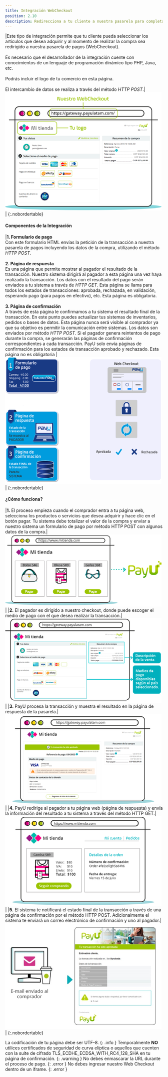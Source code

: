 ```yaml
---
title: Integración WebCheckout
position: 2.10
description: Redirecciona a tu cliente a nuestra pasarela para completar la compra de forma segura<br>Disponible en <a href="/#webcheckoutargentinapayment_form"><img src="/images/illustrations/argentina_logo.png" width="50"></a>&nbsp;&nbsp;<a href="/#webcheckoutbrazilpayment_form"><img src="/images/illustrations/brasil.png" width="50"></a>&nbsp;&nbsp;<a href="/#webcheckoutchilepayment_form"><img src="/images/illustrations/chile.png" width="50"></a>&nbsp;&nbsp;<a href="/#webcheckoutcolombiapayment_form"><img src="/images/illustrations/colombia.png" width="50"></a>&nbsp;&nbsp;<a href="/#webcheckoutmexicopayment_form"><img src="/images/illustrations/mexico.png" width="50"></a>&nbsp;&nbsp;<a href="/#webcheckoutpanamapayment_form"><img src="/images/illustrations/panama.png" width="50"></a>&nbsp;&nbsp;<a href="/#webcheckoutperupayment_form"><img src="/images/illustrations/peru.png" width="50"></a>
---
```


|Este tipo de integración permite que tu cliente pueda seleccionar los artículos que desea adquirir y al momento de realizar la compra sea redirigido a nuestra pasarela de pagos (WebCheckout).<br><br>Es necesario que el desarrollador de la integración cuente con conocimientos de un lenguaje de programación dinámico tipo PHP, Java, etc.<br><br>Podrás incluir el logo de tu comercio en esta página.<br><br>El intercambio de datos se realiza a través del método *HTTP POST*.|<img src="/images/illustrations/Checkout1-es.png" width="500" height="377">|
{:.nobordertable}

#### Componentes de la Integración

|**1. Formulario de pago**<br>Con este formulario HTML envías la petición de la transacción a nuestra pasarela de pagos incluyendo los datos de la compra, utilizando el método *HTTP POST*.<br><br>**2. Página de respuesta**<br>Es una página que permite mostrar al pagador el resultado de la transacción. Nuestro sistema dirigirá al pagador a esta página una vez haya realizado la transacción. Los datos con el resultado del pago serán enviados a tu sistema a través de *HTTP GET*. Esta página se llama para todos los estados de transacciones: aprobada, rechazada, en validación, esperando pago (para pagos en efectivo), etc. Esta página es obligatoria.<br><br>**3. Página de confirmación**<br>A través de esta página le confirmamos a tu sistema el resultado final de la transacción. En este punto puedes actualizar tus sistemas de inventarios, pedidos o bases de datos. Esta página nunca será visible al comprador ya que su objetivo es permitir la comunicación entre sistemas. Los datos son enviados por método *HTTP POST*. Si el pagador genera reintentos de pago durante la compra, se generarán las páginas de confirmación correspondientes a cada transacción. PayU solo envía páginas de confirmación para los estados de transacción aprobado y rechazado. Esta página no es obligatoria  |<img src="/images/illustrations/integracion.gif" width="500" height="405">|
{:.nobordertable}

#### ¿Cómo funciona?

|**1.** El proceso empieza cuando el comprador entra a tu página web, selecciona los productos o servicios que desea adquirir y hace clic en el botón pagar. Tu sistema debe totalizar el valor de la compra y enviar a nuestro sistema un formulario de pago por método HTTP POST con algunos datos de la compra.|<img src="/images/illustrations/paso1-es.jpg" width="500" height="230">|
|**2.** El pagador es dirigido a nuestro checkout, donde puede escoger el medio de pago con el que desea realizar la transacción.|<img src="/images/illustrations/paso2-es.jpg" width="500" height="269">|
|**3.** PayU procesa la transacción y muestra el resultado en la página de respuesta de la pasarela.|<img src="/images/illustrations/paso3-es.jpg" width="500" height="287">|
|**4.** PayU redirige al pagador a tu página web (página de respuesta) y envía la información del resultado a tu sistema a través del método HTTP GET.|<img src="/images/illustrations/paso4-es.jpg" width="500" height="287">|
|**5.** El sistema te notificará el estado final de la transacción a través de una página de confirmación por el método HTTP POST. Adicionalmente el sistema te enviará un correo electrónico de confirmación y uno al pagador.|<img src="/images/illustrations/paso5-es.jpg" width="500" height="338">|
{:.nobordertable}

La codificación de tu página debe ser UTF-8.
{: .info }
Temporalmente **NO** utilices certificados de seguridad de curva elíptica o aquellos que cuenten con la suite de cifrado TLS_ECDHE_ECDSA_WITH_RC4_128_SHA en tu página de confirmación.
{: .warning }
No debes enmascarar la URL durante el proceso de pago.
{: .error }
No debes ingresar nuestro Web Checkout dentro de un iframe.
{: .error }
